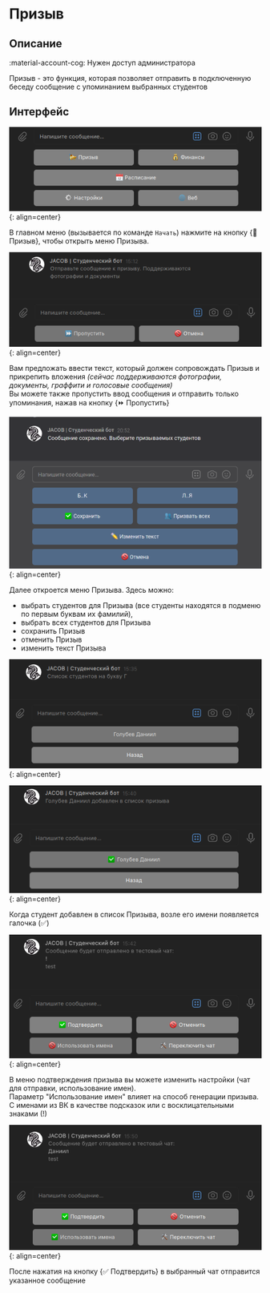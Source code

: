 # Призыв

## Описание

:material-account-cog: Нужен доступ администратора

Призыв - это функция, которая позволяет отправить в подключенную беседу сообщение с упоминанием выбранных студентов

## Интерфейс

![Main Menu](../assets/call/1.png){: align=center}

В главном меню (вызывается по команде `Начать`) нажмите на кнопку {:trumpet: Призыв}, чтобы открыть меню Призыва.

![Ask for call message](../assets/call/2.png){: align=center}
  
Вам предложать ввести текст, который должен сопровождать Призыв и прикрепить вложения *(сейчас поддерживаются фотографии, документы, граффити и голосовые сообщения)*  
Вы можете также пропустить ввод сообщения и отправить только упоминания, нажав на кнопку {:fast_forward: Пропустить}

![Call menu](../assets/call/3.png){: align=center}

Далее откроется меню Призыва. Здесь можно:
- выбрать студентов для Призыва (все студенты находятся в подменю по первым буквам их фамилий),
- выбрать всех студентов для Призыва
- сохранить Призыв
- отменить Призыв
- изменить текст Призыва

![Submenu](../assets/call/4.png){: align=center}

![Submenu](../assets/call/5.png){: align=center}

Когда студент добавлен в список Призыва, возле его имени появляется галочка (:white_check_mark:) 

![Submenu](../assets/call/6.png){: align=center}

В меню подтверждения призыва вы можете изменить настройки (чат для отправки, использование имен).  
Параметр "Использование имен" влияет на способ генерации призыва. С именами из ВК в качестве подсказок или с восклицательными знаками (!)

![Submenu](../assets/call/7.png){: align=center}

После нажатия на кнопку {:white_check_mark: Подтвердить} в выбранный чат отправится указанное сообщение
